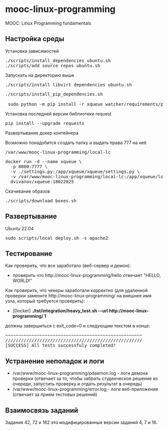 # mooc-linux-programming

MOOC: Linux Programming fundamentals

## Настройка среды

Установка зависимостей

<pre>
./scripts/install_dependencies_ubuntu.sh
./scripts/add_source_repos_ubuntu.sh
</pre>
Запускать на директорию выше

<pre>
./scripts/install_libvirt_dependencies_ubuntu.sh
</pre>

<pre>
./scripts/install_pip_dependencies.sh

 sudo python -m pip install -r xqueue_watcher/requirements/production.txt
</pre>

Установка последней версии библиотеки request

<pre>
pip install --upgrade requests
</pre>

Развертывание докер контейнера

Возможно понадобится создать папку и выдать права 777 на неё
<pre>
/var/www/mooc-linux-programming/local-lc
</pre>

<pre>
docker run -d --name xqueue \
  -p 8000:7777 \
  -v ./settings.py:/app/xqueue/xqueue/settings.py \
  -v /var/www/mooc-linux-programming/local-lc:/app/xqueue/local-lc \
  dvivanov/xqueue:18022025
</pre>


Скачивание образов

<pre>
./scripts/download_boxes.sh
</pre>


## Развертывание

Ubuntu 22.04

<pre>
sudo scripts/local_deploy.sh -s apache2
</pre>

## Тестирование


Как проверить, что все заработало (веб-сервер и демон): 
- проверить что http://mooc-linux-programming/hello отвечает "HELLO, WORLD!"

Как проверить, что чекеры заработали корректно (для удаленной проверки замените http://mooc-linux-programming/ на внешнее имя узла, который требуется проверить): 
- [Docker] **./tst/integration/heavy_test.sh --url http://mooc-linux-programming/ 1**

должны завершиться с exit_code=0 и следующим текстом в конце: 

<pre>
~~~~~~~~~~~~~~~~~~~~~~~~~~~~~~~~~~~~~~~~~~~~~~~~~~~~
////////////////////////////////////////////////////
[SUCCESS] All tests successfuly completed!
</pre>

## Устранение неполадок и логи

 - /var/www/mooc-linux-programming/pdaemon.log - логи демона проверки (отвечает за то, чтобы забрать студенческое решение из очереди, запустить проверку и отдать результат в очередь)
 - /var/www/mooc-linux-programming/error.log - логи веб-приложения (отвечает за прием тестовых решений)

## Взаимосвязь заданий

Задания 42, 72 и 162 это модифицированные версии заданий 4, 7 и 16. 
